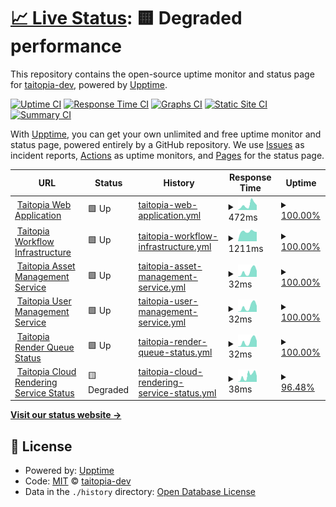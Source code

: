 # [📈 Live Status](https://status.taitopia.design): <!--live status--> **🟨 Degraded performance**

This repository contains the open-source uptime monitor and status page for [taitopia-dev](https://status.taitopia.design), powered by [Upptime](https://github.com/upptime/upptime).

[![Uptime CI](https://github.com/taitopia-dev/taitopia-status-page/workflows/Uptime%20CI/badge.svg)](https://github.com/taitopia-dev/taitopia-status-page/actions?query=workflow%3A%22Uptime+CI%22)
[![Response Time CI](https://github.com/taitopia-dev/taitopia-status-page/workflows/Response%20Time%20CI/badge.svg)](https://github.com/taitopia-dev/taitopia-status-page/actions?query=workflow%3A%22Response+Time+CI%22)
[![Graphs CI](https://github.com/taitopia-dev/taitopia-status-page/workflows/Graphs%20CI/badge.svg)](https://github.com/taitopia-dev/taitopia-status-page/actions?query=workflow%3A%22Graphs+CI%22)
[![Static Site CI](https://github.com/taitopia-dev/taitopia-status-page/workflows/Static%20Site%20CI/badge.svg)](https://github.com/taitopia-dev/taitopia-status-page/actions?query=workflow%3A%22Static+Site+CI%22)
[![Summary CI](https://github.com/taitopia-dev/taitopia-status-page/workflows/Summary%20CI/badge.svg)](https://github.com/taitopia-dev/taitopia-status-page/actions?query=workflow%3A%22Summary+CI%22)

With [Upptime](https://upptime.js.org), you can get your own unlimited and free uptime monitor and status page, powered entirely by a GitHub repository. We use [Issues](https://github.com/taitopia-dev/taitopia-status-page/issues) as incident reports, [Actions](https://github.com/taitopia-dev/taitopia-status-page/actions) as uptime monitors, and [Pages](https://status.taitopia.design) for the status page.

<!--start: status pages-->
<!-- This summary is generated by Upptime (https://github.com/upptime/upptime) -->
<!-- Do not edit this manually, your changes will be overwritten -->
<!-- prettier-ignore -->
| URL | Status | History | Response Time | Uptime |
| --- | ------ | ------- | ------------- | ------ |
| <img alt="" src="https://icons.duckduckgo.com/ip3/app.taitopia.design.ico" height="13"> [Taitopia Web Application](https://app.taitopia.design) | 🟩 Up | [taitopia-web-application.yml](https://github.com/taitopia-dev/taitopia-status-page/commits/HEAD/history/taitopia-web-application.yml) | <details><summary><img alt="Response time graph" src="./graphs/taitopia-web-application/response-time-week.png" height="20"> 472ms</summary><br><a href="https://status.taitopia.design/history/taitopia-web-application"><img alt="Response time 466" src="https://img.shields.io/endpoint?url=https%3A%2F%2Fraw.githubusercontent.com%2Ftaitopia-dev%2Ftaitopia-status-page%2FHEAD%2Fapi%2Ftaitopia-web-application%2Fresponse-time.json"></a><br><a href="https://status.taitopia.design/history/taitopia-web-application"><img alt="24-hour response time 443" src="https://img.shields.io/endpoint?url=https%3A%2F%2Fraw.githubusercontent.com%2Ftaitopia-dev%2Ftaitopia-status-page%2FHEAD%2Fapi%2Ftaitopia-web-application%2Fresponse-time-day.json"></a><br><a href="https://status.taitopia.design/history/taitopia-web-application"><img alt="7-day response time 472" src="https://img.shields.io/endpoint?url=https%3A%2F%2Fraw.githubusercontent.com%2Ftaitopia-dev%2Ftaitopia-status-page%2FHEAD%2Fapi%2Ftaitopia-web-application%2Fresponse-time-week.json"></a><br><a href="https://status.taitopia.design/history/taitopia-web-application"><img alt="30-day response time 519" src="https://img.shields.io/endpoint?url=https%3A%2F%2Fraw.githubusercontent.com%2Ftaitopia-dev%2Ftaitopia-status-page%2FHEAD%2Fapi%2Ftaitopia-web-application%2Fresponse-time-month.json"></a><br><a href="https://status.taitopia.design/history/taitopia-web-application"><img alt="1-year response time 466" src="https://img.shields.io/endpoint?url=https%3A%2F%2Fraw.githubusercontent.com%2Ftaitopia-dev%2Ftaitopia-status-page%2FHEAD%2Fapi%2Ftaitopia-web-application%2Fresponse-time-year.json"></a></details> | <details><summary><a href="https://status.taitopia.design/history/taitopia-web-application">100.00%</a></summary><a href="https://status.taitopia.design/history/taitopia-web-application"><img alt="All-time uptime 100.00%" src="https://img.shields.io/endpoint?url=https%3A%2F%2Fraw.githubusercontent.com%2Ftaitopia-dev%2Ftaitopia-status-page%2FHEAD%2Fapi%2Ftaitopia-web-application%2Fuptime.json"></a><br><a href="https://status.taitopia.design/history/taitopia-web-application"><img alt="24-hour uptime 100.00%" src="https://img.shields.io/endpoint?url=https%3A%2F%2Fraw.githubusercontent.com%2Ftaitopia-dev%2Ftaitopia-status-page%2FHEAD%2Fapi%2Ftaitopia-web-application%2Fuptime-day.json"></a><br><a href="https://status.taitopia.design/history/taitopia-web-application"><img alt="7-day uptime 100.00%" src="https://img.shields.io/endpoint?url=https%3A%2F%2Fraw.githubusercontent.com%2Ftaitopia-dev%2Ftaitopia-status-page%2FHEAD%2Fapi%2Ftaitopia-web-application%2Fuptime-week.json"></a><br><a href="https://status.taitopia.design/history/taitopia-web-application"><img alt="30-day uptime 100.00%" src="https://img.shields.io/endpoint?url=https%3A%2F%2Fraw.githubusercontent.com%2Ftaitopia-dev%2Ftaitopia-status-page%2FHEAD%2Fapi%2Ftaitopia-web-application%2Fuptime-month.json"></a><br><a href="https://status.taitopia.design/history/taitopia-web-application"><img alt="1-year uptime 100.00%" src="https://img.shields.io/endpoint?url=https%3A%2F%2Fraw.githubusercontent.com%2Ftaitopia-dev%2Ftaitopia-status-page%2FHEAD%2Fapi%2Ftaitopia-web-application%2Fuptime-year.json"></a></details>
| <img alt="" src="https://icons.duckduckgo.com/ip3/status-api.taitopia.design.ico" height="13"> [Taitopia Workflow Infrastructure](https://status-api.taitopia.design/health/workflow) | 🟩 Up | [taitopia-workflow-infrastructure.yml](https://github.com/taitopia-dev/taitopia-status-page/commits/HEAD/history/taitopia-workflow-infrastructure.yml) | <details><summary><img alt="Response time graph" src="./graphs/taitopia-workflow-infrastructure/response-time-week.png" height="20"> 1211ms</summary><br><a href="https://status.taitopia.design/history/taitopia-workflow-infrastructure"><img alt="Response time 949" src="https://img.shields.io/endpoint?url=https%3A%2F%2Fraw.githubusercontent.com%2Ftaitopia-dev%2Ftaitopia-status-page%2FHEAD%2Fapi%2Ftaitopia-workflow-infrastructure%2Fresponse-time.json"></a><br><a href="https://status.taitopia.design/history/taitopia-workflow-infrastructure"><img alt="24-hour response time 1172" src="https://img.shields.io/endpoint?url=https%3A%2F%2Fraw.githubusercontent.com%2Ftaitopia-dev%2Ftaitopia-status-page%2FHEAD%2Fapi%2Ftaitopia-workflow-infrastructure%2Fresponse-time-day.json"></a><br><a href="https://status.taitopia.design/history/taitopia-workflow-infrastructure"><img alt="7-day response time 1211" src="https://img.shields.io/endpoint?url=https%3A%2F%2Fraw.githubusercontent.com%2Ftaitopia-dev%2Ftaitopia-status-page%2FHEAD%2Fapi%2Ftaitopia-workflow-infrastructure%2Fresponse-time-week.json"></a><br><a href="https://status.taitopia.design/history/taitopia-workflow-infrastructure"><img alt="30-day response time 1078" src="https://img.shields.io/endpoint?url=https%3A%2F%2Fraw.githubusercontent.com%2Ftaitopia-dev%2Ftaitopia-status-page%2FHEAD%2Fapi%2Ftaitopia-workflow-infrastructure%2Fresponse-time-month.json"></a><br><a href="https://status.taitopia.design/history/taitopia-workflow-infrastructure"><img alt="1-year response time 949" src="https://img.shields.io/endpoint?url=https%3A%2F%2Fraw.githubusercontent.com%2Ftaitopia-dev%2Ftaitopia-status-page%2FHEAD%2Fapi%2Ftaitopia-workflow-infrastructure%2Fresponse-time-year.json"></a></details> | <details><summary><a href="https://status.taitopia.design/history/taitopia-workflow-infrastructure">100.00%</a></summary><a href="https://status.taitopia.design/history/taitopia-workflow-infrastructure"><img alt="All-time uptime 99.83%" src="https://img.shields.io/endpoint?url=https%3A%2F%2Fraw.githubusercontent.com%2Ftaitopia-dev%2Ftaitopia-status-page%2FHEAD%2Fapi%2Ftaitopia-workflow-infrastructure%2Fuptime.json"></a><br><a href="https://status.taitopia.design/history/taitopia-workflow-infrastructure"><img alt="24-hour uptime 100.00%" src="https://img.shields.io/endpoint?url=https%3A%2F%2Fraw.githubusercontent.com%2Ftaitopia-dev%2Ftaitopia-status-page%2FHEAD%2Fapi%2Ftaitopia-workflow-infrastructure%2Fuptime-day.json"></a><br><a href="https://status.taitopia.design/history/taitopia-workflow-infrastructure"><img alt="7-day uptime 100.00%" src="https://img.shields.io/endpoint?url=https%3A%2F%2Fraw.githubusercontent.com%2Ftaitopia-dev%2Ftaitopia-status-page%2FHEAD%2Fapi%2Ftaitopia-workflow-infrastructure%2Fuptime-week.json"></a><br><a href="https://status.taitopia.design/history/taitopia-workflow-infrastructure"><img alt="30-day uptime 100.00%" src="https://img.shields.io/endpoint?url=https%3A%2F%2Fraw.githubusercontent.com%2Ftaitopia-dev%2Ftaitopia-status-page%2FHEAD%2Fapi%2Ftaitopia-workflow-infrastructure%2Fuptime-month.json"></a><br><a href="https://status.taitopia.design/history/taitopia-workflow-infrastructure"><img alt="1-year uptime 99.83%" src="https://img.shields.io/endpoint?url=https%3A%2F%2Fraw.githubusercontent.com%2Ftaitopia-dev%2Ftaitopia-status-page%2FHEAD%2Fapi%2Ftaitopia-workflow-infrastructure%2Fuptime-year.json"></a></details>
| <img alt="" src="https://icons.duckduckgo.com/ip3/status-api.taitopia.design.ico" height="13"> [Taitopia Asset Management Service](https://status-api.taitopia.design/health/tortilla) | 🟩 Up | [taitopia-asset-management-service.yml](https://github.com/taitopia-dev/taitopia-status-page/commits/HEAD/history/taitopia-asset-management-service.yml) | <details><summary><img alt="Response time graph" src="./graphs/taitopia-asset-management-service/response-time-week.png" height="20"> 32ms</summary><br><a href="https://status.taitopia.design/history/taitopia-asset-management-service"><img alt="Response time 35" src="https://img.shields.io/endpoint?url=https%3A%2F%2Fraw.githubusercontent.com%2Ftaitopia-dev%2Ftaitopia-status-page%2FHEAD%2Fapi%2Ftaitopia-asset-management-service%2Fresponse-time.json"></a><br><a href="https://status.taitopia.design/history/taitopia-asset-management-service"><img alt="24-hour response time 38" src="https://img.shields.io/endpoint?url=https%3A%2F%2Fraw.githubusercontent.com%2Ftaitopia-dev%2Ftaitopia-status-page%2FHEAD%2Fapi%2Ftaitopia-asset-management-service%2Fresponse-time-day.json"></a><br><a href="https://status.taitopia.design/history/taitopia-asset-management-service"><img alt="7-day response time 32" src="https://img.shields.io/endpoint?url=https%3A%2F%2Fraw.githubusercontent.com%2Ftaitopia-dev%2Ftaitopia-status-page%2FHEAD%2Fapi%2Ftaitopia-asset-management-service%2Fresponse-time-week.json"></a><br><a href="https://status.taitopia.design/history/taitopia-asset-management-service"><img alt="30-day response time 40" src="https://img.shields.io/endpoint?url=https%3A%2F%2Fraw.githubusercontent.com%2Ftaitopia-dev%2Ftaitopia-status-page%2FHEAD%2Fapi%2Ftaitopia-asset-management-service%2Fresponse-time-month.json"></a><br><a href="https://status.taitopia.design/history/taitopia-asset-management-service"><img alt="1-year response time 35" src="https://img.shields.io/endpoint?url=https%3A%2F%2Fraw.githubusercontent.com%2Ftaitopia-dev%2Ftaitopia-status-page%2FHEAD%2Fapi%2Ftaitopia-asset-management-service%2Fresponse-time-year.json"></a></details> | <details><summary><a href="https://status.taitopia.design/history/taitopia-asset-management-service">100.00%</a></summary><a href="https://status.taitopia.design/history/taitopia-asset-management-service"><img alt="All-time uptime 100.00%" src="https://img.shields.io/endpoint?url=https%3A%2F%2Fraw.githubusercontent.com%2Ftaitopia-dev%2Ftaitopia-status-page%2FHEAD%2Fapi%2Ftaitopia-asset-management-service%2Fuptime.json"></a><br><a href="https://status.taitopia.design/history/taitopia-asset-management-service"><img alt="24-hour uptime 100.00%" src="https://img.shields.io/endpoint?url=https%3A%2F%2Fraw.githubusercontent.com%2Ftaitopia-dev%2Ftaitopia-status-page%2FHEAD%2Fapi%2Ftaitopia-asset-management-service%2Fuptime-day.json"></a><br><a href="https://status.taitopia.design/history/taitopia-asset-management-service"><img alt="7-day uptime 100.00%" src="https://img.shields.io/endpoint?url=https%3A%2F%2Fraw.githubusercontent.com%2Ftaitopia-dev%2Ftaitopia-status-page%2FHEAD%2Fapi%2Ftaitopia-asset-management-service%2Fuptime-week.json"></a><br><a href="https://status.taitopia.design/history/taitopia-asset-management-service"><img alt="30-day uptime 100.00%" src="https://img.shields.io/endpoint?url=https%3A%2F%2Fraw.githubusercontent.com%2Ftaitopia-dev%2Ftaitopia-status-page%2FHEAD%2Fapi%2Ftaitopia-asset-management-service%2Fuptime-month.json"></a><br><a href="https://status.taitopia.design/history/taitopia-asset-management-service"><img alt="1-year uptime 100.00%" src="https://img.shields.io/endpoint?url=https%3A%2F%2Fraw.githubusercontent.com%2Ftaitopia-dev%2Ftaitopia-status-page%2FHEAD%2Fapi%2Ftaitopia-asset-management-service%2Fuptime-year.json"></a></details>
| <img alt="" src="https://icons.duckduckgo.com/ip3/status-api.taitopia.design.ico" height="13"> [Taitopia User Management Service](https://status-api.taitopia.design/health/salsa) | 🟩 Up | [taitopia-user-management-service.yml](https://github.com/taitopia-dev/taitopia-status-page/commits/HEAD/history/taitopia-user-management-service.yml) | <details><summary><img alt="Response time graph" src="./graphs/taitopia-user-management-service/response-time-week.png" height="20"> 32ms</summary><br><a href="https://status.taitopia.design/history/taitopia-user-management-service"><img alt="Response time 33" src="https://img.shields.io/endpoint?url=https%3A%2F%2Fraw.githubusercontent.com%2Ftaitopia-dev%2Ftaitopia-status-page%2FHEAD%2Fapi%2Ftaitopia-user-management-service%2Fresponse-time.json"></a><br><a href="https://status.taitopia.design/history/taitopia-user-management-service"><img alt="24-hour response time 38" src="https://img.shields.io/endpoint?url=https%3A%2F%2Fraw.githubusercontent.com%2Ftaitopia-dev%2Ftaitopia-status-page%2FHEAD%2Fapi%2Ftaitopia-user-management-service%2Fresponse-time-day.json"></a><br><a href="https://status.taitopia.design/history/taitopia-user-management-service"><img alt="7-day response time 32" src="https://img.shields.io/endpoint?url=https%3A%2F%2Fraw.githubusercontent.com%2Ftaitopia-dev%2Ftaitopia-status-page%2FHEAD%2Fapi%2Ftaitopia-user-management-service%2Fresponse-time-week.json"></a><br><a href="https://status.taitopia.design/history/taitopia-user-management-service"><img alt="30-day response time 39" src="https://img.shields.io/endpoint?url=https%3A%2F%2Fraw.githubusercontent.com%2Ftaitopia-dev%2Ftaitopia-status-page%2FHEAD%2Fapi%2Ftaitopia-user-management-service%2Fresponse-time-month.json"></a><br><a href="https://status.taitopia.design/history/taitopia-user-management-service"><img alt="1-year response time 33" src="https://img.shields.io/endpoint?url=https%3A%2F%2Fraw.githubusercontent.com%2Ftaitopia-dev%2Ftaitopia-status-page%2FHEAD%2Fapi%2Ftaitopia-user-management-service%2Fresponse-time-year.json"></a></details> | <details><summary><a href="https://status.taitopia.design/history/taitopia-user-management-service">100.00%</a></summary><a href="https://status.taitopia.design/history/taitopia-user-management-service"><img alt="All-time uptime 100.00%" src="https://img.shields.io/endpoint?url=https%3A%2F%2Fraw.githubusercontent.com%2Ftaitopia-dev%2Ftaitopia-status-page%2FHEAD%2Fapi%2Ftaitopia-user-management-service%2Fuptime.json"></a><br><a href="https://status.taitopia.design/history/taitopia-user-management-service"><img alt="24-hour uptime 100.00%" src="https://img.shields.io/endpoint?url=https%3A%2F%2Fraw.githubusercontent.com%2Ftaitopia-dev%2Ftaitopia-status-page%2FHEAD%2Fapi%2Ftaitopia-user-management-service%2Fuptime-day.json"></a><br><a href="https://status.taitopia.design/history/taitopia-user-management-service"><img alt="7-day uptime 100.00%" src="https://img.shields.io/endpoint?url=https%3A%2F%2Fraw.githubusercontent.com%2Ftaitopia-dev%2Ftaitopia-status-page%2FHEAD%2Fapi%2Ftaitopia-user-management-service%2Fuptime-week.json"></a><br><a href="https://status.taitopia.design/history/taitopia-user-management-service"><img alt="30-day uptime 100.00%" src="https://img.shields.io/endpoint?url=https%3A%2F%2Fraw.githubusercontent.com%2Ftaitopia-dev%2Ftaitopia-status-page%2FHEAD%2Fapi%2Ftaitopia-user-management-service%2Fuptime-month.json"></a><br><a href="https://status.taitopia.design/history/taitopia-user-management-service"><img alt="1-year uptime 100.00%" src="https://img.shields.io/endpoint?url=https%3A%2F%2Fraw.githubusercontent.com%2Ftaitopia-dev%2Ftaitopia-status-page%2FHEAD%2Fapi%2Ftaitopia-user-management-service%2Fuptime-year.json"></a></details>
| <img alt="" src="https://icons.duckduckgo.com/ip3/status-api.taitopia.design.ico" height="13"> [Taitopia Render Queue Status](https://status-api.taitopia.design/health/camote) | 🟩 Up | [taitopia-render-queue-status.yml](https://github.com/taitopia-dev/taitopia-status-page/commits/HEAD/history/taitopia-render-queue-status.yml) | <details><summary><img alt="Response time graph" src="./graphs/taitopia-render-queue-status/response-time-week.png" height="20"> 32ms</summary><br><a href="https://status.taitopia.design/history/taitopia-render-queue-status"><img alt="Response time 33" src="https://img.shields.io/endpoint?url=https%3A%2F%2Fraw.githubusercontent.com%2Ftaitopia-dev%2Ftaitopia-status-page%2FHEAD%2Fapi%2Ftaitopia-render-queue-status%2Fresponse-time.json"></a><br><a href="https://status.taitopia.design/history/taitopia-render-queue-status"><img alt="24-hour response time 38" src="https://img.shields.io/endpoint?url=https%3A%2F%2Fraw.githubusercontent.com%2Ftaitopia-dev%2Ftaitopia-status-page%2FHEAD%2Fapi%2Ftaitopia-render-queue-status%2Fresponse-time-day.json"></a><br><a href="https://status.taitopia.design/history/taitopia-render-queue-status"><img alt="7-day response time 32" src="https://img.shields.io/endpoint?url=https%3A%2F%2Fraw.githubusercontent.com%2Ftaitopia-dev%2Ftaitopia-status-page%2FHEAD%2Fapi%2Ftaitopia-render-queue-status%2Fresponse-time-week.json"></a><br><a href="https://status.taitopia.design/history/taitopia-render-queue-status"><img alt="30-day response time 39" src="https://img.shields.io/endpoint?url=https%3A%2F%2Fraw.githubusercontent.com%2Ftaitopia-dev%2Ftaitopia-status-page%2FHEAD%2Fapi%2Ftaitopia-render-queue-status%2Fresponse-time-month.json"></a><br><a href="https://status.taitopia.design/history/taitopia-render-queue-status"><img alt="1-year response time 33" src="https://img.shields.io/endpoint?url=https%3A%2F%2Fraw.githubusercontent.com%2Ftaitopia-dev%2Ftaitopia-status-page%2FHEAD%2Fapi%2Ftaitopia-render-queue-status%2Fresponse-time-year.json"></a></details> | <details><summary><a href="https://status.taitopia.design/history/taitopia-render-queue-status">100.00%</a></summary><a href="https://status.taitopia.design/history/taitopia-render-queue-status"><img alt="All-time uptime 100.00%" src="https://img.shields.io/endpoint?url=https%3A%2F%2Fraw.githubusercontent.com%2Ftaitopia-dev%2Ftaitopia-status-page%2FHEAD%2Fapi%2Ftaitopia-render-queue-status%2Fuptime.json"></a><br><a href="https://status.taitopia.design/history/taitopia-render-queue-status"><img alt="24-hour uptime 100.00%" src="https://img.shields.io/endpoint?url=https%3A%2F%2Fraw.githubusercontent.com%2Ftaitopia-dev%2Ftaitopia-status-page%2FHEAD%2Fapi%2Ftaitopia-render-queue-status%2Fuptime-day.json"></a><br><a href="https://status.taitopia.design/history/taitopia-render-queue-status"><img alt="7-day uptime 100.00%" src="https://img.shields.io/endpoint?url=https%3A%2F%2Fraw.githubusercontent.com%2Ftaitopia-dev%2Ftaitopia-status-page%2FHEAD%2Fapi%2Ftaitopia-render-queue-status%2Fuptime-week.json"></a><br><a href="https://status.taitopia.design/history/taitopia-render-queue-status"><img alt="30-day uptime 100.00%" src="https://img.shields.io/endpoint?url=https%3A%2F%2Fraw.githubusercontent.com%2Ftaitopia-dev%2Ftaitopia-status-page%2FHEAD%2Fapi%2Ftaitopia-render-queue-status%2Fuptime-month.json"></a><br><a href="https://status.taitopia.design/history/taitopia-render-queue-status"><img alt="1-year uptime 100.00%" src="https://img.shields.io/endpoint?url=https%3A%2F%2Fraw.githubusercontent.com%2Ftaitopia-dev%2Ftaitopia-status-page%2FHEAD%2Fapi%2Ftaitopia-render-queue-status%2Fuptime-year.json"></a></details>
| <img alt="" src="https://icons.duckduckgo.com/ip3/status-api.taitopia.design.ico" height="13"> [Taitopia Cloud Rendering Service Status](https://status-api.taitopia.design/health/taco) | 🟨 Degraded | [taitopia-cloud-rendering-service-status.yml](https://github.com/taitopia-dev/taitopia-status-page/commits/HEAD/history/taitopia-cloud-rendering-service-status.yml) | <details><summary><img alt="Response time graph" src="./graphs/taitopia-cloud-rendering-service-status/response-time-week.png" height="20"> 38ms</summary><br><a href="https://status.taitopia.design/history/taitopia-cloud-rendering-service-status"><img alt="Response time 40" src="https://img.shields.io/endpoint?url=https%3A%2F%2Fraw.githubusercontent.com%2Ftaitopia-dev%2Ftaitopia-status-page%2FHEAD%2Fapi%2Ftaitopia-cloud-rendering-service-status%2Fresponse-time.json"></a><br><a href="https://status.taitopia.design/history/taitopia-cloud-rendering-service-status"><img alt="24-hour response time 41" src="https://img.shields.io/endpoint?url=https%3A%2F%2Fraw.githubusercontent.com%2Ftaitopia-dev%2Ftaitopia-status-page%2FHEAD%2Fapi%2Ftaitopia-cloud-rendering-service-status%2Fresponse-time-day.json"></a><br><a href="https://status.taitopia.design/history/taitopia-cloud-rendering-service-status"><img alt="7-day response time 38" src="https://img.shields.io/endpoint?url=https%3A%2F%2Fraw.githubusercontent.com%2Ftaitopia-dev%2Ftaitopia-status-page%2FHEAD%2Fapi%2Ftaitopia-cloud-rendering-service-status%2Fresponse-time-week.json"></a><br><a href="https://status.taitopia.design/history/taitopia-cloud-rendering-service-status"><img alt="30-day response time 41" src="https://img.shields.io/endpoint?url=https%3A%2F%2Fraw.githubusercontent.com%2Ftaitopia-dev%2Ftaitopia-status-page%2FHEAD%2Fapi%2Ftaitopia-cloud-rendering-service-status%2Fresponse-time-month.json"></a><br><a href="https://status.taitopia.design/history/taitopia-cloud-rendering-service-status"><img alt="1-year response time 40" src="https://img.shields.io/endpoint?url=https%3A%2F%2Fraw.githubusercontent.com%2Ftaitopia-dev%2Ftaitopia-status-page%2FHEAD%2Fapi%2Ftaitopia-cloud-rendering-service-status%2Fresponse-time-year.json"></a></details> | <details><summary><a href="https://status.taitopia.design/history/taitopia-cloud-rendering-service-status">96.48%</a></summary><a href="https://status.taitopia.design/history/taitopia-cloud-rendering-service-status"><img alt="All-time uptime 98.73%" src="https://img.shields.io/endpoint?url=https%3A%2F%2Fraw.githubusercontent.com%2Ftaitopia-dev%2Ftaitopia-status-page%2FHEAD%2Fapi%2Ftaitopia-cloud-rendering-service-status%2Fuptime.json"></a><br><a href="https://status.taitopia.design/history/taitopia-cloud-rendering-service-status"><img alt="24-hour uptime 99.99%" src="https://img.shields.io/endpoint?url=https%3A%2F%2Fraw.githubusercontent.com%2Ftaitopia-dev%2Ftaitopia-status-page%2FHEAD%2Fapi%2Ftaitopia-cloud-rendering-service-status%2Fuptime-day.json"></a><br><a href="https://status.taitopia.design/history/taitopia-cloud-rendering-service-status"><img alt="7-day uptime 96.48%" src="https://img.shields.io/endpoint?url=https%3A%2F%2Fraw.githubusercontent.com%2Ftaitopia-dev%2Ftaitopia-status-page%2FHEAD%2Fapi%2Ftaitopia-cloud-rendering-service-status%2Fuptime-week.json"></a><br><a href="https://status.taitopia.design/history/taitopia-cloud-rendering-service-status"><img alt="30-day uptime 98.39%" src="https://img.shields.io/endpoint?url=https%3A%2F%2Fraw.githubusercontent.com%2Ftaitopia-dev%2Ftaitopia-status-page%2FHEAD%2Fapi%2Ftaitopia-cloud-rendering-service-status%2Fuptime-month.json"></a><br><a href="https://status.taitopia.design/history/taitopia-cloud-rendering-service-status"><img alt="1-year uptime 98.73%" src="https://img.shields.io/endpoint?url=https%3A%2F%2Fraw.githubusercontent.com%2Ftaitopia-dev%2Ftaitopia-status-page%2FHEAD%2Fapi%2Ftaitopia-cloud-rendering-service-status%2Fuptime-year.json"></a></details>

<!--end: status pages-->

[**Visit our status website →**](https://status.taitopia.design)

## 📄 License

- Powered by: [Upptime](https://github.com/upptime/upptime)
- Code: [MIT](./LICENSE) © [taitopia-dev](https://status.taitopia.design)
- Data in the `./history` directory: [Open Database License](https://opendatacommons.org/licenses/odbl/1-0/)
